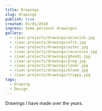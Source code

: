 ```yaml
---
title: Drawings
slug: drawings
publish: true
created: 01/01/2018
ingress: Some personal drawingss
gallery:
  - /iaac-projects/drawings/asiatisk.jpg
  - /iaac-projects/drawings/afro.jpg
  - /iaac-projects/drawings/aztec.jpg
  - /iaac-projects/drawings/recursive.jpg
  - /iaac-projects/drawings/ghandi.jpg
  - /iaac-projects/drawings/preg.jpg
  - /iaac-projects/drawings/loner.jpg
  - /iaac-projects/drawings/bloom.jpg
  - /iaac-projects/drawings/trippy.jpg
tags:
  - Drawing
  - Design
---
```


Drawings I have made over the years.
